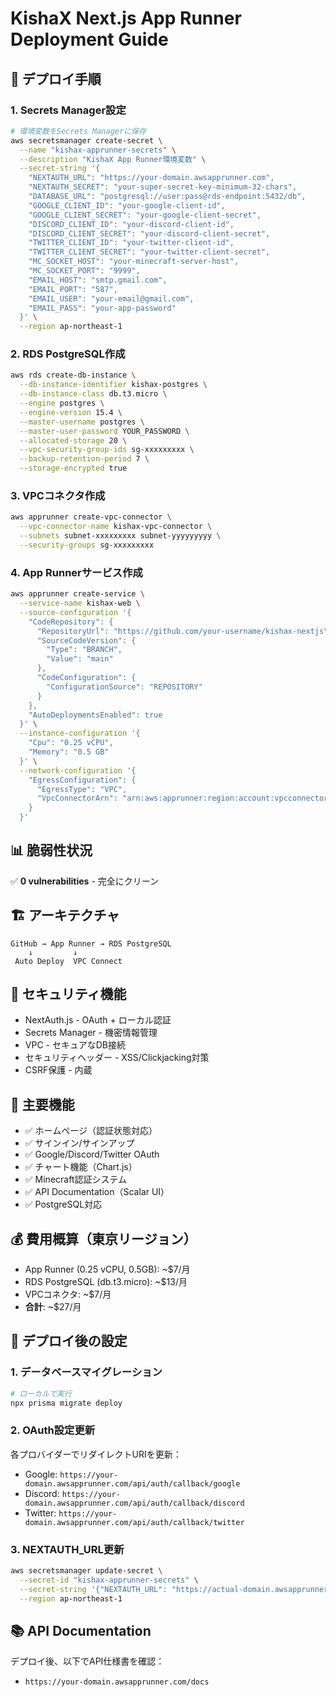 # KishaX Next.js App Runner Deployment Guide

## 🚀 デプロイ手順

### 1. Secrets Manager設定

```bash
# 環境変数をSecrets Managerに保存
aws secretsmanager create-secret \
  --name "kishax-apprunner-secrets" \
  --description "KishaX App Runner環境変数" \
  --secret-string '{
    "NEXTAUTH_URL": "https://your-domain.awsapprunner.com",
    "NEXTAUTH_SECRET": "your-super-secret-key-minimum-32-chars",
    "DATABASE_URL": "postgresql://user:pass@rds-endpoint:5432/db",
    "GOOGLE_CLIENT_ID": "your-google-client-id",
    "GOOGLE_CLIENT_SECRET": "your-google-client-secret",
    "DISCORD_CLIENT_ID": "your-discord-client-id",
    "DISCORD_CLIENT_SECRET": "your-discord-client-secret",
    "TWITTER_CLIENT_ID": "your-twitter-client-id",
    "TWITTER_CLIENT_SECRET": "your-twitter-client-secret",
    "MC_SOCKET_HOST": "your-minecraft-server-host",
    "MC_SOCKET_PORT": "9999",
    "EMAIL_HOST": "smtp.gmail.com",
    "EMAIL_PORT": "587",
    "EMAIL_USER": "your-email@gmail.com",
    "EMAIL_PASS": "your-app-password"
  }' \
  --region ap-northeast-1
```

### 2. RDS PostgreSQL作成

```bash
aws rds create-db-instance \
  --db-instance-identifier kishax-postgres \
  --db-instance-class db.t3.micro \
  --engine postgres \
  --engine-version 15.4 \
  --master-username postgres \
  --master-user-password YOUR_PASSWORD \
  --allocated-storage 20 \
  --vpc-security-group-ids sg-xxxxxxxxx \
  --backup-retention-period 7 \
  --storage-encrypted true
```

### 3. VPCコネクタ作成

```bash
aws apprunner create-vpc-connector \
  --vpc-connector-name kishax-vpc-connector \
  --subnets subnet-xxxxxxxxx subnet-yyyyyyyyy \
  --security-groups sg-xxxxxxxxx
```

### 4. App Runnerサービス作成

```bash
aws apprunner create-service \
  --service-name kishax-web \
  --source-configuration '{
    "CodeRepository": {
      "RepositoryUrl": "https://github.com/your-username/kishax-nextjs",
      "SourceCodeVersion": {
        "Type": "BRANCH",
        "Value": "main"
      },
      "CodeConfiguration": {
        "ConfigurationSource": "REPOSITORY"
      }
    },
    "AutoDeploymentsEnabled": true
  }' \
  --instance-configuration '{
    "Cpu": "0.25 vCPU",
    "Memory": "0.5 GB"
  }' \
  --network-configuration '{
    "EgressConfiguration": {
      "EgressType": "VPC",
      "VpcConnectorArn": "arn:aws:apprunner:region:account:vpcconnector/kishax-vpc-connector"
    }
  }'
```

## 📊 脆弱性状況

✅ **0 vulnerabilities** - 完全にクリーン

## 🏗️ アーキテクチャ

```
GitHub → App Runner → RDS PostgreSQL
    ↓         ↓
 Auto Deploy  VPC Connect
```

## 🔐 セキュリティ機能

- NextAuth.js - OAuth + ローカル認証
- Secrets Manager - 機密情報管理
- VPC - セキュアなDB接続
- セキュリティヘッダー - XSS/Clickjacking対策
- CSRF保護 - 内蔵

## 🎯 主要機能

- ✅ ホームページ（認証状態対応）
- ✅ サインイン/サインアップ
- ✅ Google/Discord/Twitter OAuth
- ✅ チャート機能（Chart.js）
- ✅ Minecraft認証システム
- ✅ API Documentation（Scalar UI）
- ✅ PostgreSQL対応

## 💰 費用概算（東京リージョン）

- App Runner (0.25 vCPU, 0.5GB): ~$7/月
- RDS PostgreSQL (db.t3.micro): ~$13/月
- VPCコネクタ: ~$7/月
- **合計**: ~$27/月

## 🔧 デプロイ後の設定

### 1. データベースマイグレーション

```bash
# ローカルで実行
npx prisma migrate deploy
```

### 2. OAuth設定更新

各プロバイダーでリダイレクトURIを更新：
- Google: `https://your-domain.awsapprunner.com/api/auth/callback/google`
- Discord: `https://your-domain.awsapprunner.com/api/auth/callback/discord`
- Twitter: `https://your-domain.awsapprunner.com/api/auth/callback/twitter`

### 3. NEXTAUTH_URL更新

```bash
aws secretsmanager update-secret \
  --secret-id "kishax-apprunner-secrets" \
  --secret-string '{"NEXTAUTH_URL": "https://actual-domain.awsapprunner.com"}' \
  --region ap-northeast-1
```

## 📚 API Documentation

デプロイ後、以下でAPI仕様書を確認：
- `https://your-domain.awsapprunner.com/docs`
